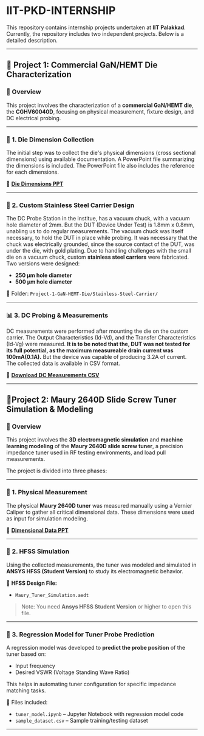 # IIT-PKD-INTERNSHIP

This repository contains internship projects undertaken at **IIT Palakkad**. Currently, the repository includes two independent projects. Below is a detailed description.

---

## 📁 Project 1: Commercial GaN/HEMT Die Characterization

### 🔬 Overview

This project involves the characterization of a **commercial GaN/HEMT die**, the **CGHV60040D**, focusing on physical measurement, fixture design, and DC electrical probing.

---

### 📐 1. Die Dimension Collection

The initial step was to collect the die's physical dimensions (cross sectional dimensions) using available documentation. A PowerPoint file summarizing the dimensions is included. The PowerPoint file also includes the reference for each dimensions.

📎 **[Die Dimensions PPT](Project_1_CGHV60040D/CGHV60040D-Die.pptx)**

---

### 🧰 2. Custom Stainless Steel Carrier Design

The DC Probe Station in the institue, has a vacuum chuck, with a vacuum hole diameter of 2mm. But the DUT (Device Under Test) is 1.8mm x 0.8mm, unabling us to do regular measurements. 
The vacuum chuck was itself necessary, to hold the DUT in place while probing. 
It was necessary that the chuck was electrically grounded, since the source contact of the DUT, was under the die, with gold plating.
Due to handling challenges with the small die on a vacuum chuck, custom **stainless steel carriers** were fabricated. Two versions were designed:

- **250 µm hole diameter**
- **500 µm hole diameter**

📁 Folder: `Project-1-GaN-HEMT-Die/Stainless-Steel-Carrier/`

---

### 📊 3. DC Probing & Measurements

DC measurements were performed after mounting the die on the custom carrier. 
The Output Characteristics (Id-Vd), and the Transfer Characteristics (Id-Vg) were measured.
**It is to be noted that the, DUT was not tested for its full potential, as the maximum measureable drain current was 100mA(0.1A).**
But the device was capable of producing 3.2A of current.
The collected data is available in CSV format.

📄 **[Download DC Measurements CSV](Project-1-GaN-HEMT-Die/DC-Measurements/measurements.csv)**

---

## 📁Project 2: Maury 2640D Slide Screw Tuner Simulation & Modeling

### 📡 Overview

This project involves the **3D electromagnetic simulation** and **machine learning modeling** of the **Maury 2640D slide screw tuner**, a precision impedance tuner used in RF testing environments, and load pull measurements.

The project is divided into three phases:

---

### 📏 1. Physical Measurement

The physical **Maury 2640D tuner** was measured manually using a Vernier Caliper to gather all critical dimensional data. These dimensions were used as input for simulation modeling.

📎 **[Dimensional Data PPT](./Tuner-Dimensions.pptx)**

---

### 🧪 2. HFSS Simulation

Using the collected measurements, the tuner was modeled and simulated in **ANSYS HFSS (Student Version)** to study its electromagnetic behavior.

📁 **HFSS Design File:**
- `Maury_Tuner_Simulation.aedt`

> Note: You need **Ansys HFSS Student Version** or higher to open this file.

---

### 🤖 3. Regression Model for Tuner Probe Prediction

A regression model was developed to **predict the probe position** of the tuner based on:

- Input frequency
- Desired VSWR (Voltage Standing Wave Ratio)

This helps in automating tuner configuration for specific impedance matching tasks.

📁 Files included:
- `tuner_model.ipynb` – Jupyter Notebook with regression model code
- `sample_dataset.csv` – Sample training/testing dataset

---




